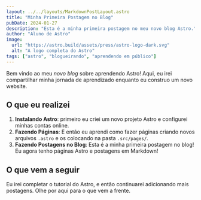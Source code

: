 ```yaml
---
layout: ../../layouts/MarkdownPostLayout.astro
title: "Minha Primeira Postagem no Blog"
pubDate: 2024-01-27
description: "Esta é a minha primeira postagem no meu novo blog Astro."
author: "Aluno de Astro"
image:
  url: "https://astro.build/assets/press/astro-logo-dark.svg"
  alt: "A logo completa do Astro"
tags: ["astro", "blogueirando", "aprendendo em público"]
---
```


Bem vindo ao meu _novo blog_ sobre aprendendo Astro! Aqui, eu irei compartilhar minha jornada de aprendizado enquanto eu construo um novo website.

## O que eu realizei

1. **Instalando Astro**: primeiro eu criei um novo projeto Astro e configurei minhas contas online.
2. **Fazendo Páginas**: E então eu aprendi como fazer páginas criando novos arquivos `.astro` e os colocando na pasta `.src/pages/`.
3. **Fazendo Postagens no Blog**: Esta é a minha primeira postagem no blog! Eu agora tenho páginas Astro e postagens em Markdown!

## O que vem a seguir

Eu irei completar o tutorial do Astro, e então continuarei adicionando mais postagens. Olhe por aqui para o que vem a frente.
